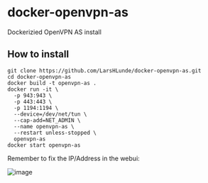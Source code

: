 # docker-openvpn-as
Dockerizied OpenVPN AS install 

## How to install
```
git clone https://github.com/LarsHLunde/docker-openvpn-as.git
cd docker-openvpn-as
docker build -t openvpn-as .
docker run -it \
  -p 943:943 \
  -p 443:443 \
  -p 1194:1194 \
  --device=/dev/net/tun \
  --cap-add=NET_ADMIN \
  --name openvpn-as \
  --restart unless-stopped \
  openvpn-as
docker start openvpn-as
```

Remember to fix the IP/Address in the webui:  

![image](https://github.com/LarsHLunde/docker-openvpn-as/assets/5747758/a1dc1a19-3df1-4188-a5e9-2d1004153974)
